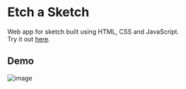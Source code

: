 # Etch a Sketch
Web app for sketch built using HTML, CSS and JavaScript. <br>
Try it out [here](https://michaelwsd.github.io/esketch/).
## Demo
![image](https://github.com/user-attachments/assets/12617d25-ddba-434b-aaa5-81e4a4d01f6a)


